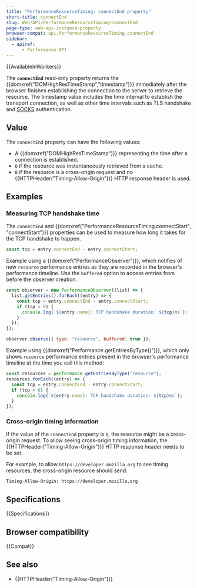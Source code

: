 ```yaml
---
title: "PerformanceResourceTiming: connectEnd property"
short-title: connectEnd
slug: Web/API/PerformanceResourceTiming/connectEnd
page-type: web-api-instance-property
browser-compat: api.PerformanceResourceTiming.connectEnd
sidebar:
  - apiref:
      - Performance API
---
```


{{AvailableInWorkers}}

The **`connectEnd`** read-only property returns the {{domxref("DOMHighResTimeStamp","timestamp")}} immediately after the browser finishes establishing the connection to the server to retrieve the resource. The timestamp value includes the time interval to establish the transport connection, as well as other time intervals such as TLS handshake and [SOCKS](https://en.wikipedia.org/wiki/SOCKS) authentication.

## Value

The `connectEnd` property can have the following values:

- A {{domxref("DOMHighResTimeStamp")}} representing the time after a connection is established.
- `0` if the resource was instantaneously retrieved from a cache.
- `0` if the resource is a cross-origin request and no {{HTTPHeader("Timing-Allow-Origin")}} HTTP response header is used.

## Examples

### Measuring TCP handshake time

The `connectEnd` and {{domxref("PerformanceResourceTiming.connectStart", "connectStart")}} properties can be used to measure how long it takes for the TCP handshake to happen.

```js
const tcp = entry.connectEnd - entry.connectStart;
```

Example using a {{domxref("PerformanceObserver")}}, which notifies of new `resource` performance entries as they are recorded in the browser's performance timeline. Use the `buffered` option to access entries from before the observer creation.

```js
const observer = new PerformanceObserver((list) => {
  list.getEntries().forEach((entry) => {
    const tcp = entry.connectEnd - entry.connectStart;
    if (tcp > 0) {
      console.log(`${entry.name}: TCP handshake duration: ${tcp}ms`);
    }
  });
});

observer.observe({ type: "resource", buffered: true });
```

Example using {{domxref("Performance.getEntriesByType()")}}, which only shows `resource` performance entries present in the browser's performance timeline at the time you call this method:

```js
const resources = performance.getEntriesByType("resource");
resources.forEach((entry) => {
  const tcp = entry.connectEnd - entry.connectStart;
  if (tcp > 0) {
    console.log(`${entry.name}: TCP handshake duration: ${tcp}ms`);
  }
});
```

### Cross-origin timing information

If the value of the `connectEnd` property is `0`, the resource might be a cross-origin request. To allow seeing cross-origin timing information, the {{HTTPHeader("Timing-Allow-Origin")}} HTTP response header needs to be set.

For example, to allow `https://developer.mozilla.org` to see timing resources, the cross-origin resource should send:

```http
Timing-Allow-Origin: https://developer.mozilla.org
```

## Specifications

{{Specifications}}

## Browser compatibility

{{Compat}}

## See also

- {{HTTPHeader("Timing-Allow-Origin")}}
